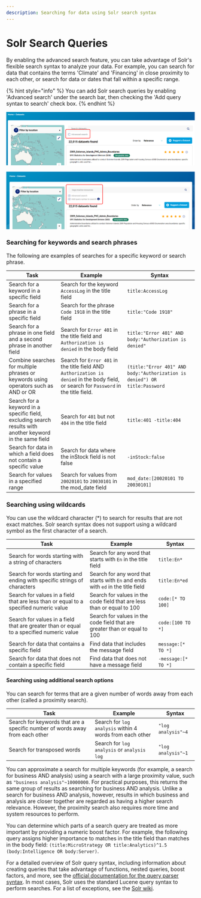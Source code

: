 ```yaml
---
description: Searching for data using Solr search syntax
---
```


# Solr Search Queries

By enabling the advanced search feature, you can take advantage of Solr's flexible search syntax to analyze your data. For example, you can search for data that contains the terms 'Climate' and 'Financing' in close proximity to each other, or search for data or dates that fall within a specific range.

{% hint style="info" %}
You can add Solr search queries by enabling 'Advanced search' under the search bar, then checking the 'Add query syntax to search' check box.
{% endhint %}

![Enbaling advanced search](<../../.gitbook/assets/image (88).png>)

![Enabling Solr search](<../../.gitbook/assets/image (87).png>)

### Searching for keywords and search phrases

The following are examples of searches for a specific keyword or search phrase.

| Task                                                                                                      | Example                                                                                                                                 | Syntax                                                                     |
| --------------------------------------------------------------------------------------------------------- | --------------------------------------------------------------------------------------------------------------------------------------- | -------------------------------------------------------------------------- |
| Search for a keyword in a specific field                                                                  | Search for the keyword `AccessLog` in the title field                                                                                   | `title:AccessLog`                                                          |
| Search for a phrase in a specific field                                                                   | Search for the phrase `Code 1918` in the title field                                                                                    | `title:"Code 1918"`                                                        |
| Search for a phrase in one field and a second phrase in another field                                     | Search for `Error 401` in the title field and `Authorization is denied` in the body field                                               | `title:"Error 401" AND body:"Authorization is denied"`                     |
| Combine searches for multiple phrases or keywords using operators such as AND or OR                       | Search for `Error 401` in the title field AND `Authorization is denied` in the body field, or search for `Password` in the title field. | `(title:"Error 401" AND body:"Authorization is denied") OR title:Password` |
| Search for a keyword in a specific field, excluding search results with another keyword in the same field | Search for `401` but not `404` in the title field                                                                                       | `title:401 -title:404`                                                     |
| Search for data in which a field does not contain a specific value                                        | Search for data where the inStock field is not false                                                                                    | `-inStock:false`                                                           |
| Search for values in a specified range                                                                    | Search for values from `20020101` to `20030101` in the mod\_date field                                                                  | `mod_date:[20020101 TO 20030101]`                                          |

### Searching using wildcards

You can use the wildcard character (\*) to search for results that are not exact matches. Solr search syntax does not support using a wildcard symbol as the first character of a search.

| Task                                                                                     | Example                                                                         | Syntax              |
| ---------------------------------------------------------------------------------------- | ------------------------------------------------------------------------------- | ------------------- |
| Search for words starting with a string of characters                                    | Search for any word that starts with `En` in the title field                    | `title:En*`         |
| Search for words starting and ending with specific strings of characters                 | Search for any word that starts with `En` and ends with `ed` in the title field | `title:En*ed`       |
| Search for values in a field that are less than or equal to a specified numeric value    | Search for values in the code field that are less than or equal to 100          | `code:[* TO 100]`   |
| Search for values in a field that are greater than or equal to a specified numeric value | Search for values in the code field that are greater than or equal to 100       | `code:[100 TO *]`   |
| Search for data that contains a specific field                                           | Find data that includes the message field                                       | `message:[* TO *]`  |
| Search for data that does not contain a specific field                                   | Find data that does not have a message field                                    | `-message:[* TO *]` |

#### Searching using additional search options

You can search for terms that are a given number of words away from each other (called a proximity search).

| Task                                                                         | Example                                                  | Syntax             |
| ---------------------------------------------------------------------------- | -------------------------------------------------------- | ------------------ |
| Search for keywords that are a specific number of words away from each other | Search for `log analysis` within 4 words from each other | `"log analysis"~4` |
| Search for transposed words                                                  | Search for `log analysis` or `analysis log`              | `"log analysis"~1` |

You can approximate a search for multiple keywords (for example, a search for business AND analysis) using a search with a large proximity value, such as `"business analysis"~10000000`. For practical purposes, this returns the same group of results as searching for business AND analysis. Unlike a search for business AND analysis, however, results in which business and analysis are closer together are regarded as having a higher search relevance. However, the proximity search also requires more time and system resources to perform.

You can determine which parts of a search query are treated as more important by providing a numeric boost factor. For example, the following query assigns higher importance to matches in the title field than matches in the body field: `(title:MicroStrategy OR title:Analytics)^1.5 (body:Intelligence OR body:Server)`.

For a detailed overview of Solr query syntax, including information about creating queries that take advantage of functions, nested queries, boost factors, and more, see the [official documentation for the query parser syntax](http://lucene.apache.org/java/3\_5\_0/queryparsersyntax.html). In most cases, Solr uses the standard Lucene query syntax to perform searches. For a list of exceptions, see the [Solr wiki](http://wiki.apache.org/solr/SolrQuerySyntax).
